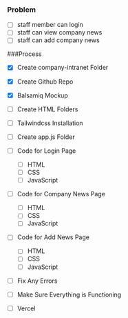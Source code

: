 ### Problem
- [ ] staff member can login
- [ ] staff can view company news
- [ ] staff can add company news

###Process
- [x] Create company-intranet Folder
- [x] Create Github Repo
- [X] Balsamiq Mockup
- [ ] Create HTML Folders
- [ ] Tailwindcss Installation
- [ ] Create app.js Folder
- [ ] Code for Login Page
  - [ ] HTML
  - [ ] CSS
  - [ ] JavaScript
- [ ] Code for Company News Page
  - [ ] HTML
  - [ ] CSS
  - [ ] JavaScript
- [ ] Code for Add News Page
  - [ ] HTML
  - [ ] CSS
  - [ ] JavaScript
- [ ] Fix Any Errors
- [ ] Make Sure Everything is Functioning
- [ ] Vercel





